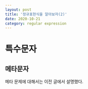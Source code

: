 ```yaml
---
layout: post
title: '정규표현식을 알아보자(2)'
date: 2020-10-21
category: regular expression
---
```

# 특수문자
## 메타문자
메타 문제에 대해서는 이전 글에서 설명했다.
